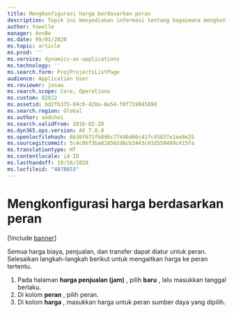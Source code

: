 ```yaml
---
title: Mengkonfigurasi harga berdasarkan peran
description: Topik ini menyediakan informasi tentang bagaimana mengkonfigurasi harga untuk peran tertentu.
author: Yowelle
manager: AnnBe
ms.date: 09/01/2020
ms.topic: article
ms.prod: ''
ms.service: dynamics-ax-applications
ms.technology: ''
ms.search.form: ProjProjectsListPage
audience: Application User
ms.reviewer: josaw
ms.search.scope: Core, Operations
ms.custom: 82022
ms.assetid: bd2fb375-84c6-428a-8e54-f0f719045898
ms.search.region: Global
ms.author: andchoi
ms.search.validFrom: 2016-02-28
ms.dyn365.ops.version: AX 7.0.0
ms.openlocfilehash: 6b36f671fb8d6c77446d66c41fc45837e1ee8e25
ms.sourcegitcommit: 5c4c9bf3ba018562d6cb3443c01d550489c415fa
ms.translationtype: HT
ms.contentlocale: id-ID
ms.lasthandoff: 10/16/2020
ms.locfileid: "4078653"
---
```

# <a name="set-up-role-based-pricing"></a>Mengkonfigurasi harga berdasarkan peran

[!include [banner](../includes/banner.md)]

Semua harga biaya, penjualan, dan transfer dapat diatur untuk peran. Selesaikan langkah-langkah berikut untuk mengaitkan harga ke peran tertentu.

1. Pada halaman **harga penjualan (jam)** , pilih **baru** , lalu masukkan tanggal berlaku.
2. Di kolom **peran** , pilih peran.
3. Di kolom **harga** , masukkan harga untuk peran sumber daya yang dipilih.
